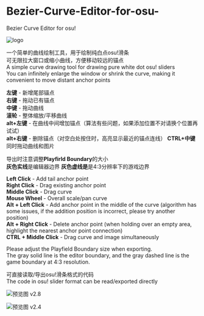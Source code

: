 # Bezier-Curve-Editor-for-osu-
Bezier Curve Editor for osu! 

![logo](https://github.com/Scatola-desu/Bezier-Curve-Editor-for-osu-/blob/main/icon.png)

一个简单的曲线绘制工具，用于绘制纯白点osu!滑条  
可无限拉大窗口或缩小曲线，方便移动较远的锚点  
A simple curve drawing tool for drawing pure white dot osu! sliders  
You can infinitely enlarge the window or shrink the curve, making it convenient to move distant anchor points  

**左键** - 新增尾部锚点  
**右键** - 拖动已有锚点  
**中键** - 拖动曲线  
**滚轮** - 整体缩放/平移曲线  
**alt+左键** - 在曲线中间增加锚点（算法有些问题，如果添加位置不对请换个位置再试试）  
**alt+右键** - 删除锚点（对空白处按住时，高亮显示最近的锚点连线）
**CTRL+中键** 同时拖动曲线和图片  

导出时注意调整**Playfirld Boundary**的大小  
**灰色实线**是编辑器边界 **灰色虚线是**是4:3分辨率下的游戏边界  

**Left Click** - Add tail anchor point  
**Right Click** - Drag existing anchor point  
**Middle Click** - Drag curve  
**Mouse Wheel** - Overall scale/pan curve  
**Alt + Left Click** - Add anchor point in the middle of the curve (algorithm has some issues, if the addition position is incorrect, please try another position)  
**Alt + Right Click** - Delete anchor point (when holding over an empty area, highlight the nearest anchor point connection)  
**CTRL + Middle Click** - Drag curve and image simultaneously  

Please adjust the Playfield Boundary size when exporting.  
The gray solid line is the editor boundary, and the gray dashed line is the game boundary at 4:3 resolution.  

可直接读取/导出osu!滑条格式的代码  
The code in osu! slider format can be read/exported directly  

![预览图](https://github.com/Scatola-desu/Bezier-Curve-Editor-for-osu-/blob/main/Interface_Preview2.png)
v2.8

![预览图](https://github.com/Scatola-desu/Bezier-Curve-Editor-for-osu-/blob/main/Interface_Preview.png)
v2.4
